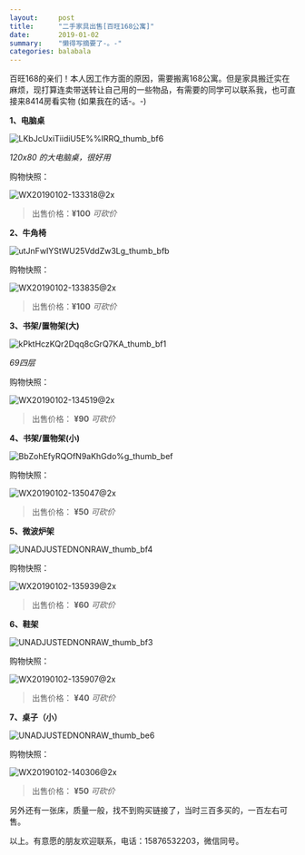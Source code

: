 ```yaml
---
layout:     post
title:      "二手家具出售[百旺168公寓]"
date:       2019-01-02
summary:    "懒得写摘要了-。-"
categories: balabala
---
```




  百旺168的亲们！本人因工作方面的原因，需要搬离168公寓。但是家具搬迁实在麻烦，现打算连卖带送转让自己用的一些物品，有需要的同学可以联系我，也可直接来8414房看实物 (如果我在的话-。-)



**1、电脑桌**

![LKbJcUxiTiidiU5E%%IRRQ_thumb_bf6](https://m-pub.oss-cn-hongkong.aliyuncs.com/img/mall/LKbJcUxiTiidiU5E%25%25IRRQ_thumb_bf6.jpg)

*120x80 的大电脑桌，很好用*



购物快照：

![WX20190102-133318@2x](https://m-pub.oss-cn-hongkong.aliyuncs.com/img/mall/WX20190102-133318@2x.png)

 

> 出售价格：**¥100** *可砍价*



**2、牛角椅**

![utJnFwIYStWU25VddZw3Lg_thumb_bfb](https://m-pub.oss-cn-hongkong.aliyuncs.com/img/mall/utJnFwIYStWU25VddZw3Lg_thumb_bfb.jpg)



购物快照：

![WX20190102-133835@2x](https://m-pub.oss-cn-hongkong.aliyuncs.com/img/mall/WX20190102-133835@2x.png)



> 出售价格：**¥100** *可砍价*



**3、书架/置物架(大)**

![kPktHczKQr2Dqq8cGrQ7KA_thumb_bf1](https://m-pub.oss-cn-hongkong.aliyuncs.com/img/mall/kPktHczKQr2Dqq8cGrQ7KA_thumb_bf1.jpg)

*69四层*

购物快照：

![WX20190102-134519@2x](https://m-pub.oss-cn-hongkong.aliyuncs.com/img/mall/WX20190102-134519@2x.png)



> 出售价格： **¥90** *可砍价*



**4、书架/置物架(小)**

![BbZohEfyRQOfN9aKhGdo%g_thumb_bef](https://m-pub.oss-cn-hongkong.aliyuncs.com/img/mall/BbZohEfyRQOfN9aKhGdo%25g_thumb_bef.jpg)



购物快照：

![WX20190102-135047@2x](https://m-pub.oss-cn-hongkong.aliyuncs.com/img/mall/WX20190102-135047@2x.png)



> 出售价格： **¥50** *可砍价*



**5、微波炉架**

![UNADJUSTEDNONRAW_thumb_bf4](https://m-pub.oss-cn-hongkong.aliyuncs.com/img/mall/UNADJUSTEDNONRAW_thumb_bf4.jpg)



购物快照：

![WX20190102-135939@2x](https://m-pub.oss-cn-hongkong.aliyuncs.com/img/mall/WX20190102-135939@2x.png)



> 出售价格： **¥60** *可砍价*



**6、鞋架**

![UNADJUSTEDNONRAW_thumb_bf3](https://m-pub.oss-cn-hongkong.aliyuncs.com/img/mall/UNADJUSTEDNONRAW_thumb_bf3.jpg)



购物快照：

![WX20190102-135907@2x](https://m-pub.oss-cn-hongkong.aliyuncs.com/img/mall/WX20190102-135907@2x.png)



> 出售价格： **¥40** *可砍价*



**7、桌子（小）**

![UNADJUSTEDNONRAW_thumb_be6](https://m-pub.oss-cn-hongkong.aliyuncs.com/img/mall/UNADJUSTEDNONRAW_thumb_be6.jpg)



购物快照：

![WX20190102-140306@2x](https://m-pub.oss-cn-hongkong.aliyuncs.com/img/mall/WX20190102-140306@2x.png)

> 出售价格： **¥50** *可砍价*



另外还有一张床，质量一般，找不到购买链接了，当时三百多买的，一百左右可售。

以上。有意愿的朋友欢迎联系，电话：15876532203，微信同号。

